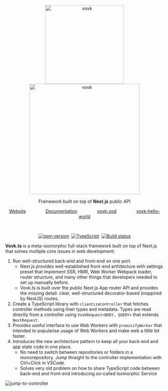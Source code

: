<p align="center">
  <img width="250" alt="vovk" src="https://github.com/finom/vovk/assets/1082083/86bfbbbb-3600-435b-a74c-c07bd0c4af4b"> <br>
  <picture>
    <source width="350" media="(prefers-color-scheme: dark)" srcset="https://github.com/finom/vovk/assets/1082083/35887c40-ad37-42ca-b0b3-1d3ec359b090">
    <source width="350" media="(prefers-color-scheme: light)" srcset="https://github.com/finom/vovk/assets/1082083/e8e4b68d-b713-4562-a55b-407c68215513">
    <img width="350" alt="vovk" src="https://github.com/finom/vovk/assets/1082083/e8e4b68d-b713-4562-a55b-407c68215513">
  </picture>
</p>

<p align="center">
  Framework built on top of <strong>Next.js</strong> public API
</p>

<p align="center">
  <a href="https://vovk.dev/">Website</a>&nbsp;&nbsp;&nbsp;&nbsp;&nbsp;&nbsp;&nbsp;&nbsp;&nbsp;&nbsp;&nbsp;&nbsp;&nbsp;&nbsp;&nbsp;
  <a href="https://docs.vovk.dev/">Documentation</a>&nbsp;&nbsp;&nbsp;&nbsp;&nbsp;&nbsp;&nbsp;&nbsp;&nbsp;&nbsp;&nbsp;&nbsp;&nbsp;&nbsp;&nbsp;
  <a href="https://github.com/finom/vovk-zod">vovk-zod</a>&nbsp;&nbsp;&nbsp;&nbsp;&nbsp;&nbsp;&nbsp;&nbsp;&nbsp;&nbsp;&nbsp;&nbsp;&nbsp;&nbsp;&nbsp;
  <a href="https://github.com/finom/vovk-hello-world">vovk-hello-world</a>
</p>
<br>
<p align="center">
  <a href="https://www.npmjs.com/package/vovk"><img src="https://badge.fury.io/js/vovk.svg" alt="npm version" /></a>&nbsp;
  <a href="https://www.typescriptlang.org/"><img src="https://img.shields.io/badge/%3C%2F%3E-TypeScript-%230074c1.svg" alt="TypeScript" /></a>&nbsp;
  <a href="https://github.com/finom/vovk/actions/workflows/main.yml"><img src="https://github.com/finom/vovk/actions/workflows/main.yml/badge.svg" alt="Build status" /></a>
</p>

**Vovk.ts** is a meta-isomorphic full-stack framework built on top of Next.js that solves multiple core issues in web development:

1. Run well-structured back-end and front-end on one port. 
    - Next.js provides well-established front-end arthitecture with settings preset that implement SSR, HMR, Web Worker Webpack loader, router structure, and many other things that developers needed to set up manually before.
    - Vovk.ts is built over the public Next.js App router API and provides the missing detail: clear, well-structured decorator-based (insppired by NestJS) routes.
1. Create a TypeScript library with `clientizeController` that fetches controller methods using their types and metadata. Types are read directly from a controller using `VovkRequest<BODY, QUERY>` that extends `NextRequest`.
1. Provides useful interface to use Web Workers with `promisifyWorker` that intended to popularise usage of Web Workers and make web a little bit faster.
1. Introduces the new architecture pattern to keep all your back-end and app state code in one place.
    - No need to switch between repositories or folders in a monorepository. Jump thraight to the controller implementation with Ctrl+Click in VSCode.
    - Solves very old problem on how to share TypeScript code between back-end and front-end introducing so-called Isomorphic Service

![jump-to-controller](https://github.com/finom/vovk/assets/1082083/6d73e28d-2634-4c52-b895-4fdf55240307)
